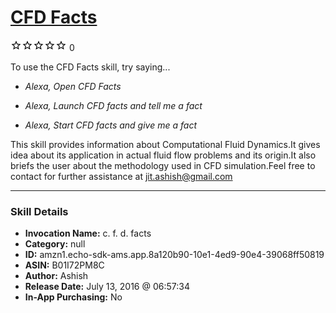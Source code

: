 # [CFD Facts](http://alexa.amazon.com/#skills/amzn1.echo-sdk-ams.app.8a120b90-10e1-4ed9-90e4-39068ff50819)
![0 stars](../../images/ic_star_border_black_18dp_1x.png)![0 stars](../../images/ic_star_border_black_18dp_1x.png)![0 stars](../../images/ic_star_border_black_18dp_1x.png)![0 stars](../../images/ic_star_border_black_18dp_1x.png)![0 stars](../../images/ic_star_border_black_18dp_1x.png) 0

To use the CFD Facts skill, try saying...

* *Alexa, Open CFD Facts*

* *Alexa, Launch CFD facts and tell me a fact*

* *Alexa, Start CFD facts and give me a fact*

This skill provides information about Computational Fluid Dynamics.It gives idea about its application in actual fluid flow problems and its origin.It also briefs the user about the methodology used in CFD simulation.Feel free to contact for further assistance at jit.ashish@gmail.com

***

### Skill Details

* **Invocation Name:** c. f. d. facts
* **Category:** null
* **ID:** amzn1.echo-sdk-ams.app.8a120b90-10e1-4ed9-90e4-39068ff50819
* **ASIN:** B01I72PM8C
* **Author:** Ashish
* **Release Date:** July 13, 2016 @ 06:57:34
* **In-App Purchasing:** No
